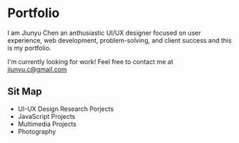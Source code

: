# Portfolio
I am Jiunyu Chen an anthusiastic UI/UX designer focused on user experience, web development, problem-solving, and client success and this is my portfolio.

I'm currently looking for work! Feel free to contact me at jiunyu.c@gmail.com

## Sit Map
- UI-UX Design Research Porjects 
- JavaScript Projects
- Multimedia Projects
- Photography

